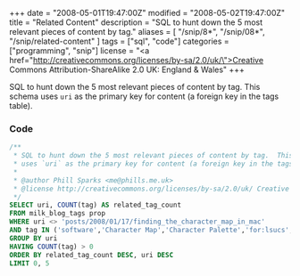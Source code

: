 +++
date = "2008-05-01T19:47:00Z"
modified = "2008-05-02T19:47:00Z"
title = "Related Content"
description = "SQL to hunt down the 5 most relevant pieces of content by tag."
aliases = [
  "/snip/8*",
  "/snip/08*",
  "/snip/related-content"
]
tags = ["sql", "code"]
categories = ["programming", "snip"]
license = "<a href=\"http://creativecommons.org/licenses/by-sa/2.0/uk/\">Creative Commons Attribution-ShareAlike 2.0 UK: England & Wales</a>"
+++

SQL to hunt down the 5 most relevant pieces of content by tag. This schema uses `uri` as the primary key for content (a foreign key in the tags table).

### Code

```sql
/**
 * SQL to hunt down the 5 most relevant pieces of content by tag.  This schema
 * uses `uri` as the primary key for content (a foreign key in the tags table).
 *
 * @author Phill Sparks <me@phills.me.uk>
 * @license http://creativecommons.org/licenses/by-sa/2.0/uk/ Creative Commons Attribution-ShareAlike 2.0 UK: England & Wales
 */
SELECT uri, COUNT(tag) AS related_tag_count
FROM milk_blog_tags prop
WHERE uri <> 'posts/2008/01/17/finding_the_character_map_in_mac'
AND tag IN ('software','Character Map','Character Palette','for:lsucs','osx')
GROUP BY uri
HAVING COUNT(tag) > 0
ORDER BY related_tag_count DESC, uri DESC
LIMIT 0, 5
```

